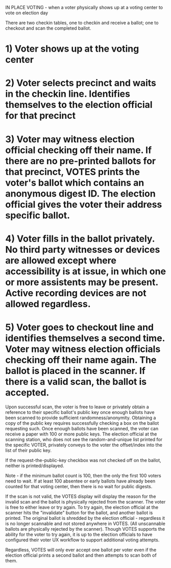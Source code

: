 IN PLACE VOTING - when a voter physically shows up at a voting center to vote on election day

There are two checkin tables, one to checkin and receive a ballot; one to checkout and scan the completed ballot.

# 1) Voter shows up at the voting center

# 2) Voter selects precinct and waits in the checkin line.  Identifies themselves to the election official for that precinct

# 3) Voter may witness election official checking off their name.  If there are no pre-printed ballots for that precinct, VOTES prints the voter's ballot which contains an anonymous digest ID.  The election official gives the voter their address specific ballot.

# 4) Voter fills in the ballot privately.  No third party witnesses or devices are allowed except where accessibility is at issue, in which one or more assistents may be present.  Active recording devices are not allowed regardless.

# 5) Voter goes to checkout line and identifies themselves a second time.  Voter may witness election officials checking off their name again.  The ballot is placed in the scanner.  If there is a valid scan, the ballot is accepted.

Upon successful scan, the voter is free to leave or privately obtain a reference to their specific ballot's public key once enough ballots have been scanned to provide sufficient randomness/anonymity.  Obtaining a copy of the public key requires successfully checking a box on the ballot requesting such.  Once enough ballots have been scanned, the voter can receive a paper with 100 or more public keys.  The election official at the scanning station, who does not see the random-and-unique list printed for the specific VOTER, privately conveys to the voter the offset/index into the list of their public key.

If the request-the-public-key checkbox was not checked off on the ballot, neither is printed/displayed.

Note - if the minimum ballot count is 100, then the only the first 100 voters need to wait.  If at least 100 absentee or early ballots have already been counted for that voting center, then there is no wait for public digests.

If the scan is not valid, the VOTES display will display the reason for the invalid scan and the ballot is physically rejected from the scanner.  The voter is free to either leave or try again.  To try again, the election official at the scanner hits the "invalidate" button for the ballot, and another ballot is printed.  The original ballot is shredded by the election official - regardless it is no longer scannable and not stored anywhere in VOTES.  (All unscannable ballots are physically rejected by the scanner).  Though VOTES supports the ability for the voter to try again, it is up to the election officials to have configured their voter UX workflow to support additional voting attempts.

Regardless, VOTES will only ever accept one ballot per voter even if the election official prints a second ballot and then attempts to scan both of them.
